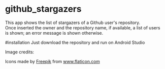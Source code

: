 # github_stargazers
This app shows the list of stargazers of a Github user's repository. <br>
Once inserted the owner and the repository name, if available, a list of users is shown; an error message is shown otherwise.

#installation
Just download the repository and run on Android Studio

Image credits:
<div>Icons made by <a href="https://www.flaticon.com/authors/freepik" title="Freepik">Freepik</a> from <a href="https://www.flaticon.com/" title="Flaticon">www.flaticon.com</a></div>